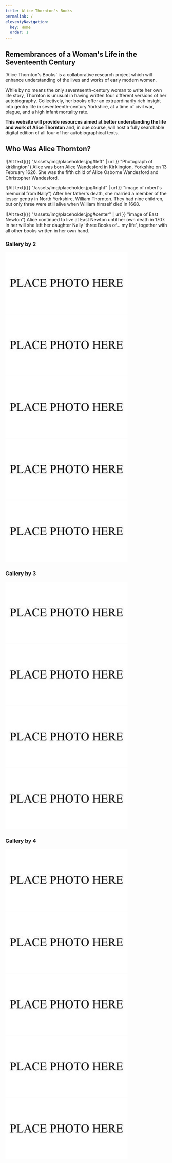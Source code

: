 ```yaml
---
title: Alice Thornton's Books
permalink: /
eleventyNavigation:
  key: Home
  order: 1
---
```


## Remembrances of a Woman's Life in the Seventeenth Century 

'Alice Thornton's Books' is a collaborative research project 
which will enhance understanding of the lives and works of early modern women.

While by no means the only seventeenth-century woman to write her own life story, 
Thornton is unusual in having written four different versions of her autobiography. 
Collectively, her books offer an extraordinarily rich insight into gentry life 
in seventeenth-century Yorkshire, at a time of civil war, plague, and a high infant 
mortality rate. 

**This website will provide resources aimed at better understanding the life and 
work of Alice Thornton** and, in due course, will host a fully searchable digital 
edition of all four of her autobiographical texts. 

## Who Was Alice Thornton? 

![Alt text]({{ "/assets/img/placeholder.jpg#left" | url }} "Photograph of kirklington")
Alice was born Alice Wandesford in Kirklington, Yorkshire on 13 February 1626. 
She was the fifth child of Alice Osborne Wandesford and Christopher Wandesford. 

![Alt text]({{ "/assets/img/placeholder.jpg#right" | url }} "image of robert's memorial from Nally")
After her father's death, she married a member of the lesser gentry in North 
Yorkshire, William Thornton. They had nine children, but only three were still 
alive when William himself died in 1668. 

![Alt text]({{ "/assets/img/placeholder.jpg#center" | url }} "image of East Newton")
Alice continued to live at East Newton until her own death in 1707. 
In her will she left her daughter Nally 'three Books of... my life', 
together with all other books written in her own hand.

### Gallery by 2
<div class="gallery-by-2">
  <img src="/assets/img/placeholder.jpg#center" alt="Image of East Newton">
  <img src="/assets/img/placeholder.jpg#center" alt="Image of East Newton">
  <img src="/assets/img/placeholder.jpg#center" alt="Image of East Newton">
  <img src="/assets/img/placeholder.jpg#center" alt="Image of East Newton">
  <img src="/assets/img/placeholder.jpg#center" alt="Image of East Newton">
</div>

### Gallery by 3
<div class="gallery-by-3">
  <img src="/assets/img/placeholder.jpg#center" alt="Image of East Newton">
  <img src="/assets/img/placeholder.jpg#center" alt="Image of East Newton">
  <img src="/assets/img/placeholder.jpg#center" alt="Image of East Newton">
  <img src="/assets/img/placeholder.jpg#center" alt="Image of East Newton">
</div>

### Gallery by 4
<div class="gallery-by-4">
  <img src="/assets/img/placeholder.jpg#center" alt="Image of East Newton">
  <img src="/assets/img/placeholder.jpg#center" alt="Image of East Newton">
  <img src="/assets/img/placeholder.jpg#center" alt="Image of East Newton">
  <img src="/assets/img/placeholder.jpg#center" alt="Image of East Newton">
  <img src="/assets/img/placeholder.jpg#center" alt="Image of East Newton">
</div>